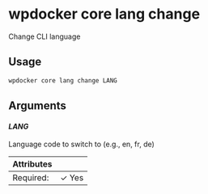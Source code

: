 # wpdocker core lang change

Change CLI language

## Usage

```bash
wpdocker core lang change LANG
```

## Arguments

#### *LANG*

Language code to switch to (e.g., en, fr, de)

| Attributes      | &nbsp;
|-----------------|-------------
| Required:       | ✓ Yes



